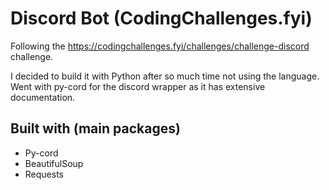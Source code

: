 # Discord Bot (CodingChallenges.fyi)

Following the https://codingchallenges.fyi/challenges/challenge-discord challenge.

I decided to build it with Python after so much time not using the language. Went with py-cord for the discord wrapper as it has extensive documentation.

## Built with (main packages)

- Py-cord
- BeautifulSoup
- Requests
